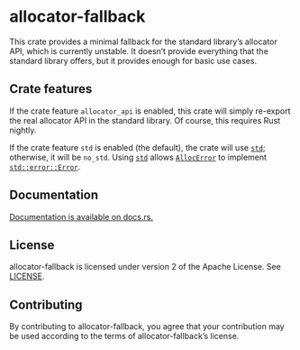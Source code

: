 allocator-fallback
==================

This crate provides a minimal fallback for the standard library’s allocator
API, which is currently unstable. It doesn’t provide everything that the
standard library offers, but it provides enough for basic use cases.

Crate features
--------------

If the crate feature `allocator_api` is enabled, this crate will simply
re-export the real allocator API in the standard library. Of course, this
requires Rust nightly.

If the crate feature `std` is enabled (the default), the crate will use
[`std`]; otherwise, it will be `no_std`. Using [`std`] allows
[`AllocError`] to implement [`std::error::Error`].

[`std`]: https://doc.rust-lang.org/std/
[`AllocError`]: https://doc.rust-lang.org/std/alloc/struct.AllocError.html
[`std::error::Error`]: https://doc.rust-lang.org/std/error/trait.Error.html

Documentation
-------------

[Documentation is available on docs.rs.](https://docs.rs/allocator-fallback)

License
-------

allocator-fallback is licensed under version 2 of the Apache License. See
[LICENSE](LICENSE).

Contributing
------------

By contributing to allocator-fallback, you agree that your contribution may be
used according to the terms of allocator-fallback’s license.
